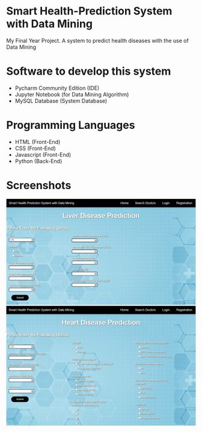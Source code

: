 # Smart Health-Prediction System with Data Mining
My Final Year Project. A system to predict health diseases with the use of Data Mining
# Software to develop this system
* Pycharm Community Edition (IDE)
* Jupyter Notebook (for Data Mining Algorithm)
* MySQL Database (System Database)
# Programming Languages
* HTML (Front-End)
* CSS (Front-End)
* Javascript (Front-End)
* Python (Back-End)
# Screenshots
<img src="Liver Prediction Page.PNG">
<img src="Heart Prediction Page.PNG">